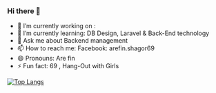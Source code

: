 ### Hi there 👋

<!--
**Arefin21/Arefin21** is a ✨ _special_ ✨ repository because its `README.md` (this file) appears on your GitHub profile.

Here are some ideas to get you started:
-->
- 🔭 I’m currently working on : 
- 🌱 I’m currently learning: DB Design, Laravel & Back-End technology
- 💬 Ask me about Backend management
- 📫 How to reach me: Facebook: arefin.shagor69
- 😄 Pronouns: Are fin
- ⚡ Fun fact: 69 , Hang-Out with Girls

[![Top Langs](https://github-readme-stats.vercel.app/api/top-langs/?username=Arefin21&layout=compact)](https://github.com/Arefin21/github-readme-stats)
